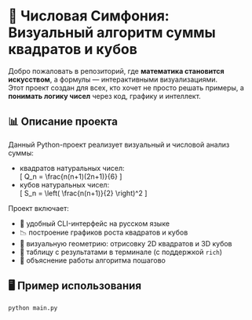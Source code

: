 # 📐 Числовая Симфония: Визуальный алгоритм суммы квадратов и кубов

Добро пожаловать в репозиторий, где **математика становится искусством**, а формулы — интерактивными визуализациями.  
Этот проект создан для всех, кто хочет не просто решать примеры, а **понимать логику чисел** через код, графику и интеллект.

## 📊 Описание проекта

Данный Python-проект реализует визуальный и числовой анализ суммы:
- квадратов натуральных чисел:  
  \[
  Q_n = \frac{n(n+1)(2n+1)}{6}
  \]
- кубов натуральных чисел:  
  \[
  S_n = \left( \frac{n(n+1)}{2} \right)^2
  \]

Проект включает:
- 🚀 удобный CLI-интерфейс на русском языке  
- 📉 построение графиков роста квадратов и кубов  
- 🧠 визуальную геометрию: отрисовку 2D квадратов и 3D кубов  
- 🧾 таблицу с результатами в терминале (с поддержкой `rich`)  
- 💬 объяснение работы алгоритма пошагово

## 🖥 Пример использования

```bash
python main.py
